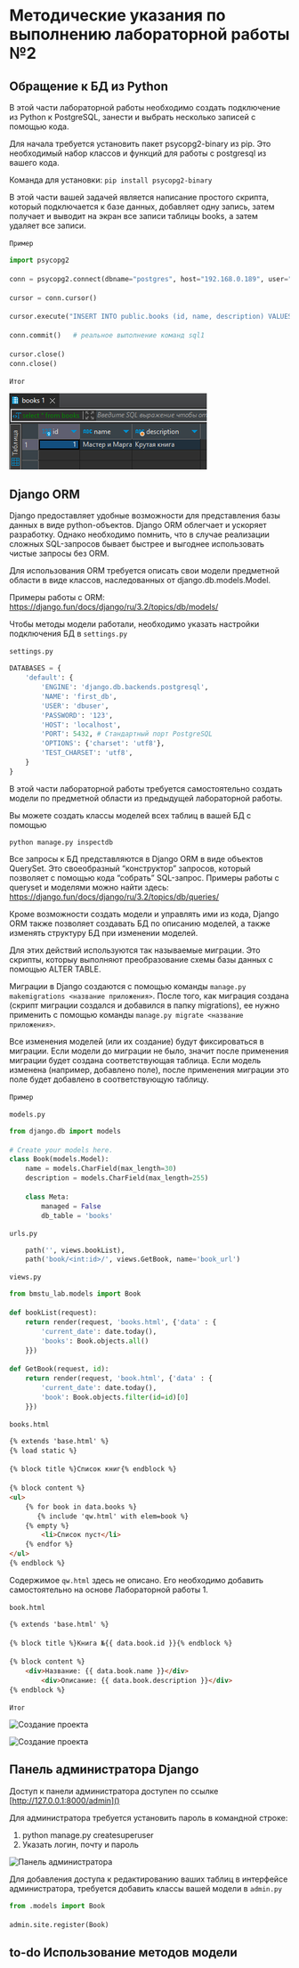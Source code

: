 # Методические указания по выполнению лабораторной работы №2  

## Обращение к БД из Python

В этой части лабораторной работы необходимо создать подключение из
Python к PostgreSQL, занести и выбрать несколько записей с помощью кода.

Для начала требуется установить пакет psycopg2-binary из pip. Это необходимый
набор классов и функций для работы с postgresql из вашего кода.

Команда для установки: `pip install psycopg2-binary`

В этой части вашей задачей является написание простого скрипта, который
подключается к базе данных, добавляет одну запись, затем получает и выводит
на экран все записи таблицы books, а затем удаляет все записи.

`Пример`

```python
import psycopg2

conn = psycopg2.connect(dbname="postgres", host="192.168.0.189", user="student", password="root", port="5432")

cursor = conn.cursor()
 
cursor.execute("INSERT INTO public.books (id, name, description) VALUES(1, 'Мастер и Маргарита', 'Крутая книга')")
 
conn.commit()   # реальное выполнение команд sql1
 
cursor.close()
conn.close()
```

`Итог`

![Создание проекта](assets/12.png)

## Django ORM

Django предоставляет удобные возможности для представления базы
данных в виде python-объектов. Django ORM
облегчает и ускоряет разработку. Однако необходимо помнить, что в случае
реализации сложных SQL-запросов бывает быстрее и выгоднее использовать
чистые запросы без ORM.

Для использования ORM требуется описать свои модели предметной
области в виде классов, наследованных от django.db.models.Model.

Примеры работы с ORM:
https://django.fun/docs/django/ru/3.2/topics/db/models/

Чтобы методы модели работали, необходимо указать настройки
подключения БД в `settings.py`

`settings.py`
```python
DATABASES = {
    'default': {
        'ENGINE': 'django.db.backends.postgresql',
        'NAME': 'first_db',
        'USER': 'dbuser',
        'PASSWORD': '123',
        'HOST': 'localhost',
        'PORT': 5432, # Стандартный порт PostgreSQL
        'OPTIONS': {'charset': 'utf8'},
        'TEST_CHARSET': 'utf8',
    }
}
```

В этой части лабораторной работы требуется самостоятельно создать
модели по предметной области из предыдущей лабораторной работы.

Вы можете создать классы моделей всех таблиц в вашей БД с помощью

```
python manage.py inspectdb
```

Все запросы к БД представляются в Django ORM в виде объектов QuerySet.
Это своеобразный “конструктор” запросов, который позволяет с помощью кода
“собрать” SQL-запрос. Примеры работы с queryset и моделями можно найти
здесь: https://django.fun/docs/django/ru/3.2/topics/db/queries/

Кроме возможности создать модели и управлять ими из кода, Django ORM
также позволяет создавать БД по описанию моделей, а также изменять
структуру БД при изменении моделей.

Для этих действий используются так называемые миграции. Это скрипты,
которыу выполняют преобразование схемы базы данных с помощью ALTER
TABLE.

Миграции в Django создаются с помощью команды `manage.py
makemigrations <название приложения>`. После того, как миграция создана
(скрипт миграции создался и добавился в папку migrations), ее нужно применить
с помощью команды `manage.py migrate <название приложения>`.

Все изменения моделей (или их создание) будут фиксироваться в
миграции. Если модели до миграции не было, значит после применения
миграции будет создана соответствующая таблица. Если модель изменена
(например, добавлено поле), после применения миграции это поле будет
добавлено в соответствующую таблицу.

`Пример`

`models.py`
```python
from django.db import models

# Create your models here.
class Book(models.Model):
    name = models.CharField(max_length=30)
    description = models.CharField(max_length=255)

    class Meta:
        managed = False
        db_table = 'books'
```

`urls.py`
```python
    path('', views.bookList),
    path('book/<int:id>/', views.GetBook, name='book_url')
```

`views.py`
```python
from bmstu_lab.models import Book

def bookList(request):
    return render(request, 'books.html', {'data' : {
        'current_date': date.today(),
        'books': Book.objects.all()
    }})

def GetBook(request, id):
    return render(request, 'book.html', {'data' : {
        'current_date': date.today(),
        'book': Book.objects.filter(id=id)[0]
    }})

```

`books.html`
```html
{% extends 'base.html' %}
{% load static %}

{% block title %}Список книг{% endblock %}

{% block content %}
<ul>
    {% for book in data.books %}
       {% include 'qw.html' with elem=book %}
    {% empty %}
        <li>Список пуст</li>
    {% endfor %}
</ul>
{% endblock %}
```

Содержимое `qw.html` здесь не описано. Его необходимо добавить самостоятельно на основе Лабораторной работы 1.

`book.html`
```html
{% extends 'base.html' %}

{% block title %}Книга №{{ data.book.id }}{% endblock %}

{% block content %}
    <div>Название: {{ data.book.name }}</div>
        <div>Описание: {{ data.book.description }}</div>
{% endblock %}
```

`Итог`

![Создание проекта](assets/6.png)

![Создание проекта](assets/7.png)

## Панель администратора Django

Доступ к панели администратора доступен по ссылке [http://127.0.0.1:8000/admin]()

Для администратора требуется установить пароль в командной строке:
1. python manage.py createsuperuser
2. Указать логин, почту и пароль

![Панель администратора](assets/django_admin.png)

Для добавления доступа к редактированию ваших таблиц в интерфейсе администратора, требуется добавить классы вашей модели в `admin.py`

```python
from .models import Book

admin.site.register(Book)
```

## to-do Использование методов модели